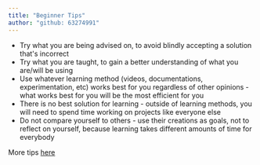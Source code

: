 ```yaml
---
title: "Beginner Tips"
author: "github: 63274991"
---
```


-   Try what you are being advised on, to avoid blindly accepting a solution that's incorrect
-   Try what you are taught, to gain a better understanding of what you are/will be using
-   Use whatever learning method (videos, documentations, experimentation, etc) works best for you regardless of other opinions - what works best for you will be the most efficient for you
-   There is no best solution for learning - outside of learning methods, you will need to spend time working on projects like everyone else
-   Do not compare yourself to others - use their creations as goals, not to reflect on yourself, because learning takes different amounts of time for everybody

More tips [here](https://haotian2006.github.io/RbxDocs/Fixing%20Errors/)
